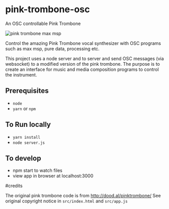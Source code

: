 # pink-trombone-osc
An OSC controllable Pink Trombone

![pink trombone max msp](https://i.imgur.com/pXyg6aM.jpg)

Control the amazing Pink Trombone vocal synthesizer with OSC programs such as max msp, pure data, processing etc.

This project uses a node server and to server and send OSC messages (via websocket) to a modified version of the pink trombone. The purpose is to create an interface for music and media composition programs to control the instrument.

## Prerequisites
- `node`
- `yarn` or `npm`


## To Run locally
- `yarn install`
- `node server.js`


## To develop
- npm start to watch files
- view app in browser at localhost:3000

#credits

The original pink trombone code is from http://dood.al/pinktrombone/
See original copyright notice in `src/index.html` and `src/app.js`
